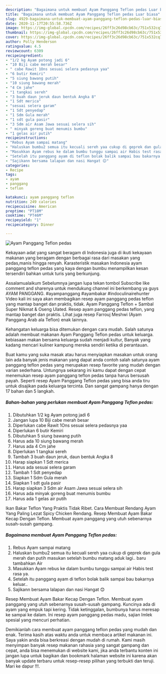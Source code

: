 ```yaml
---
description: "Bagaimana untuk membuat Ayam Panggang Teflon pedas Luar biasa"
title: "Bagaimana untuk membuat Ayam Panggang Teflon pedas Luar biasa"
slug: 4929-bagaimana-untuk-membuat-ayam-panggang-teflon-pedas-luar-biasa
date: 2020-11-17T20:55:58.736Z
image: https://img-global.cpcdn.com/recipes/26ff3c26d98cb63c/751x532cq70/ayam-panggang-teflon-pedas-foto-resep-utama.jpg
thumbnail: https://img-global.cpcdn.com/recipes/26ff3c26d98cb63c/751x532cq70/ayam-panggang-teflon-pedas-foto-resep-utama.jpg
cover: https://img-global.cpcdn.com/recipes/26ff3c26d98cb63c/751x532cq70/ayam-panggang-teflon-pedas-foto-resep-utama.jpg
author: Polly Henderson
ratingvalue: 4.5
reviewcount: 6309
recipeingredient:
- "1/2 kg Ayam potong jadi 6"
- "10 Biji cabe merah besar"
- " cabe Rawit 1Ons sesuai selera pedasnya yaa"
- "6 butir Kemiri"
- "5 siung bawang putih"
- "10 siung bawang merah"
- "4 Cm jahe"
- "1 tangkai sereh"
- "3 buah daun jeruk daun bentuk Angka 8"
- "1 Sdt merica"
- "sesuai selera garam"
- "1 Sdt penyedap"
- "1 Sdm Gula merah"
- "1 sdt gula pasir"
- "3 Sdm air Asam Jawa sesuai selera sih"
- " minyak goreng buat menumis bumbu"
- "1 gelas air putih"
recipeinstructions:
- "Rebus Ayam sampai matang"
- "Haluskan bumbu2 semua itu kecuali sereh yaa cukup di geprek dan gula merah dan putih masukan setelah bumbu matang aduk lagi.. baru tambahkan Air"
- "Masukkan Ayam rebus ke dalam bumbu tunggu sampai air Habis test rasa ya."
- "Setelah itu panggang ayam di teflon bolak balik sampai bau bakarnya keluar.."
- "Sajikann bersama lalapan dan nasi Hangat 😊"
categories:
- Recipe
tags:
- ayam
- panggang
- teflon

katakunci: ayam panggang teflon 
nutrition: 249 calories
recipecuisine: American
preptime: "PT18M"
cooktime: "PT46M"
recipeyield: "1"
recipecategory: Dinner

---
```



![Ayam Panggang Teflon pedas](https://img-global.cpcdn.com/recipes/26ff3c26d98cb63c/751x532cq70/ayam-panggang-teflon-pedas-foto-resep-utama.jpg)

Kekayaan adat yang sangat beragam di Indonesia juga di ikuti kekayaan makanan yang beragam dengan berbagai rasa dari masakan yang pedas,manis hingga renyah. Karasteristik masakan Indonesia ayam panggang teflon pedas yang kaya dengan bumbu menampilkan kesan tersendiri bahkan untuk turis yang berkunjung.


Assalamualaikum Sebelumnya jangan lupa tekan tombol Subscribe like comment and sharenya untuk mendukung channel ini berkembang ya guys AYAM PANGGANG. #ayampanggang #ayambakar #indoculinairehunter Video kali ini saya akan membagikan resep ayam panggang pedas teflon yang mantap banget dan praktis, tidak. Ayam Panggang Teflon + Sambal Super Nikmat &amp; Oseng Ulated. Resep ayam panggang pedas teflon, yang mantap banget dan praktis. Lihat juga resep Farrouj Meshwi (Ayam Panggang Arab ala Teflon) enak lainnya.

Kehangatan keluarga bisa ditemukan dengan cara mudah. Salah satunya adalah membuat makanan Ayam Panggang Teflon pedas untuk keluarga. kebiasaan makan bersama keluarga sudah menjadi kultur, Banyak yang kadang mencari kuliner kampung mereka sendiri ketika di perantauan.

Buat kamu yang suka masak atau harus menyiapkan masakan untuk orang lain ada banyak jenis makanan yang dapat anda contoh salah satunya ayam panggang teflon pedas yang merupakan resep favorite yang mudah dengan varian sederhana. Untungnya sekarang ini kamu dapat dengan cepat menemukan resep ayam panggang teflon pedas tanpa harus bersusah payah.
Seperti resep Ayam Panggang Teflon pedas yang bisa anda tiru untuk disajikan pada keluarga tercinta. Dan sangat gampang hanya dengan 17 bahan dan 5 langkah.


<!--inarticleads1-->

##### Bahan-bahan yang perlukan membuat Ayam Panggang Teflon pedas:

1. Dibutuhkan 1/2 kg Ayam potong jadi 6
1. Jangan lupa 10 Biji cabe merah besar
1. Diperlukan  cabe Rawit 1Ons sesuai selera pedasnya yaa
1. Diperlukan 6 butir Kemiri
1. Dibutuhkan 5 siung bawang putih
1. Harus ada 10 siung bawang merah
1. Harus ada 4 Cm jahe
1. Diperlukan 1 tangkai sereh
1. Tambah 3 buah daun jeruk, daun bentuk Angka 8
1. Harap siapkan 1 Sdt merica
1. Harus ada sesuai selera garam
1. Tambah 1 Sdt penyedap
1. Siapkan 1 Sdm Gula merah
1. Siapkan 1 sdt gula pasir
1. Harap siapkan 3 Sdm air Asam Jawa sesuai selera sih
1. Harus ada  minyak goreng buat menumis bumbu
1. Harus ada 1 gelas air putih


Ikan Bakar Teflon Yang Praktis Tidak Ribet. Cara Membuat Rendang Ayam Yang Paling Lezat Spicy Chicken Rendang. Resep Membuat Ayam Bakar Kecap Dengan Teflon. Membuat ayam panggang yang utuh sebenarnya susah-susah gampang. 

<!--inarticleads2-->

##### Bagaimana membuat  Ayam Panggang Teflon pedas:

1. Rebus Ayam sampai matang
1. Haluskan bumbu2 semua itu kecuali sereh yaa cukup di geprek dan gula merah dan putih masukan setelah bumbu matang aduk lagi.. baru tambahkan Air
1. Masukkan Ayam rebus ke dalam bumbu tunggu sampai air Habis test rasa ya.
1. Setelah itu panggang ayam di teflon bolak balik sampai bau bakarnya keluar..
1. Sajikann bersama lalapan dan nasi Hangat 😊


Resep Membuat Ayam Bakar Kecap Dengan Teflon. Membuat ayam panggang yang utuh sebenarnya susah-susah gampang. Kuncinya ada di ayam yang empuk tapi kering. Tidak ketinggalan, bumbunya harus meresap ke sampai ke dalam. Ini resep ayam panggang pedas madu, sajian Imlek spesial yang mencuri perhatian. 

Demikianlah cara membuat ayam panggang teflon pedas yang mudah dan enak. Terima kasih atas waktu anda untuk membaca artikel makanan ini. Saya yakin anda bisa berkreasi dengan mudah di rumah. Kami masih menyimpan banyak resep makanan rahasia yang sangat gampang dan cepat, anda bisa menemukan di website kami, jika anda terbantu konten ini jangan lupa untuk bagikan dan bookmark halaman website ini karena akan banyak update terbaru untuk resep-resep pilihan yang terbukti dan teruji. Mari ke dapur !!!. 
